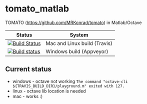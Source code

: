 # tomato_matlab
TOMATO (https://github.com/MRKonrad/tomato) in Matlab/Octave

| Status | System |
| ------ | ------ |
|[![Build Status](https://travis-ci.com/MRKonrad/tomato_matlab.svg?branch=master)](https://travis-ci.com/MRKonrad/tomato_matlab) | Mac and Linux build (Travis) |  
|[![Build status](https://ci.appveyor.com/api/projects/status/md078r5kfj92y0f2?svg=true)](https://ci.appveyor.com/project/MRKonrad/tomato-matlab) | Windows build (Appveyor)|

## Current status
* windows - octave not working `The command "octave-cli ${TRAVIS_BUILD_DIR}/playground.m" exited with 127.`
* linux - octave lib location is needed 
* mac - works :)

